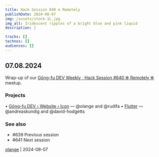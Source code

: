 ```yaml
---
title: Hack Session 640 ✼ Remotely
publishDate: 2024-08-07
img: /assets/stock-1L.jpg
img_alt: Iridescent ripples of a bright blue and pink liquid
description: |

tracks: []
technos: []
audiences: []
---
```


## 07.08.2024

Wrap-up of our [Gōng-fu DEV Weekly · Hack Session #640 ✼ Remotely ✼](https://www.meetup.com/gōngfudev/events/302315799/) meetup.

### Projects

• [Gōng-fu DEV › Website › Icon](http://gongfudev-website.vercel.app) — @olange and @rudifa
• [Flutter](https://flutter.dev) — @andreaskundig and @david-hodgetts

### See also

* #639 Previous session
* #641 Next session

[olange](https://github.com/olange) | 2024-08-07


